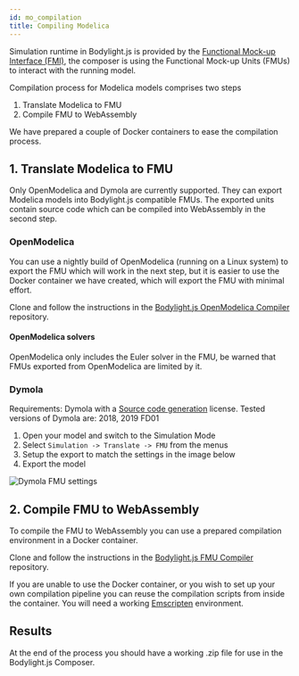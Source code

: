 ```yaml
---
id: mo_compilation
title: Compiling Modelica
---
```


Simulation runtime in Bodylight.js is provided by the [Functional Mock-up Interface (FMI)](https://fmi-standard.org/), the composer is using the Functional Mock-up Units (FMUs) to interact with the running model.

Compilation process for Modelica models comprises two steps

1) Translate Modelica to FMU
2) Compile FMU to WebAssembly

We have prepared a couple of Docker containers to ease the compilation process.

## 1. Translate Modelica to FMU

Only OpenModelica and Dymola are currently supported. They can export Modelica models into Bodylight.js compatible FMUs. The exported units contain source code which can be compiled into WebAssembly in the second step.

### OpenModelica

You can use a nightly build of OpenModelica (running on a Linux system) to export the FMU which will work in the next step, but it is easier to use the Docker container we have created, which will export the FMU with minimal effort.

Clone and follow the instructions in the [Bodylight.js OpenModelica Compiler](https://github.com/creative-connections/Bodylight.js-OM-Compiler) repository.

#### OpenModelica solvers
OpenModelica only includes the Euler solver in the FMU, be warned that FMUs exported from OpenModelica are limited by it.

### Dymola

Requirements: Dymola with a [Source code generation](https://www.3ds.com/products-services/catia/products/dymola/code-and-model-export/) license. Tested versions of Dymola are: 2018, 2019 FD01

1) Open your model and switch to the Simulation Mode
2) Select `Simulation -> Translate -> FMU` from the menus
3) Setup the export to match the settings in the image below
4) Export the model

![Dymola FMU settings](img/mo_compilation/dymola_fmu_settings.png "Dymola FMU export settings")

## 2. Compile FMU to WebAssembly

To compile the FMU to WebAssembly you can use a prepared compilation environment in a Docker container.

Clone and follow the instructions in the [Bodylight.js FMU Compiler](https://github.com/creative-connections/Bodylight.js-FMU-Compiler) repository.

If you are unable to use the Docker container, or you wish to set up your own compilation pipeline you can reuse the compilation scripts from inside the container. You will need a working [Emscripten](https://emscripten.org/docs/getting_started/downloads.html) environment.

## Results
At the end of the process you should have a working .zip file for use in the Bodylight.js Composer.
